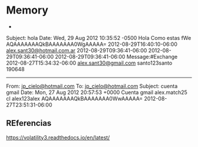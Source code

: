 
# Memory

-
Subject: hola
Date: Wed, 29 Aug 2012 10:35:52 -0500
Hola
Como estas
fWe\
AQAAAAAAAQkBAAAAAAA0WgAAAAA=
2012-08-29T16:40:10-06:00
alex.sant30@hotmail.com.ar
2012-08-29T09:36:41-06:00
2012-08-29T09:36:41-06:00
2012-08-29T09:36:41-06:00
Message:#Exchange
2012-08-27T15:34:32-06:00
 alex.sant30@gmail.com
santo123santo
190648
________________________________
From: jp_cielo@hotmail.com
To: jp_cielo@hotmail.com
Subject: cuenta gmail
Date: Mon, 27 Aug 2012 20:57:53 +0000
Cuenta gmail alex.match25
cl  alex123alex
AQAAAAAAAQkBAAAAAAA0WwAAAAA=
2012-08-27T23:51:31-06:00




## REferencias

https://volatility3.readthedocs.io/en/latest/